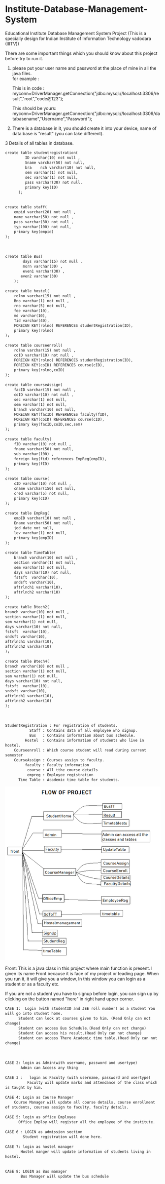 # Institute-Database-Management-System
Educational Institute Database Management System Project (This is a specially design for Indian Institute of Information Technology vadodara (IIITV))

There are some important things which you should know about this project before try to run it.


1. please put your user name and password at the place of mine in all the java files.   
   for example : 
   
   This is in code :    myconn=DriverManager.getConnection("jdbc:mysql://localhost:3306/result","root","code@123");
   
   This should be yours:     myconn=DriverManager.getConnection("jdbc:mysql://localhost:3306/databasename","Username","Password");
   
2. There is a database in it, you should create it into your device, name of data base is "result" (you can take different).


3 Details of all tables in database. 
                 
	create table studentregistration(  
             ID varchar(10) not null ,
             Sname varchar(50) not null,
             bra	nch varchar(10) not null,
             sem varchar(1) not null,
             sec varchar(1) not null,
             pass varchar(30) not null,
             primary key(ID)
          );
                 
											  
	create table staff(
		empid varchar(20) not null ,
		name varchar(50) not null ,
		pass varchar(30) not null ,
		typ varchar(100) not null,
		primary key(empid)
	);							
													
								
								
	create table Bus(
			days varchar(15) not null ,
			morn varchar(30) ,
			even1 varchar(30) ,
		   even2 varchar(30)
		);					
								
	create table hostel(
		rolno varchar(15) not null ,
		Bno varchar(1) not null ,
		rno varchar(5) not null,
		fee varchar(10),
		md varchar(10),
		Tid varchar(40),
		FOREIGN KEY(rolno) REFERENCES studentRegistration(ID),
		primary key(rolno)
	);						
														
	create table courseenroll(
		rolno varchar(15) not null ,
		coID varchar(10) not null ,
		FOREIGN KEY(rolno) REFERENCES studentRegistration(ID),
		FOREIGN KEY(coID) REFERENCES course(cID),
		primary key(rolno,coID)
	);								
							
	create table courseAssign(
		facID varchar(15) not null ,
		coID varchar(10) not null ,
		sec varchar(1) not null,
		sem varchar(1) not null,
		branch varchar(10) not null,
		FOREIGN KEY(facID) REFERENCES faculty(fID),
		FOREIGN KEY(coID) REFERENCES course(cID),
		primary key(facID,coID,sec,sem)
	);
	
	create table faculty(
		fID varchar(10) not null ,
		fname varchar(50) not null,
		sub varchar(100) ,
		foreign key(fid) references EmpReg(empID),
		primary key(fID)
	);
	
	create table course(
		cID varchar(10) not null ,
		cname varchar(150) not null,
		cred varchar(5) not null,
		primary key(cID)
	);
	
	create table EmpReg(
		empID varchar(10) not null ,
		Ename varchar(50) not null,
		jod date not null,
		lev varchar(1) not null,
		primary key(empID)
	);	
	
	create table TimeTable(
		branch varchar(10) not null ,
		section varchar(1) not null,
		sem varchar(1) not null,
		days varchar(10) not null,
		fstsft  varchar(10),
		sndsft varchar(10), 
		aftrlnch1 varchar(10),
		aftrlnch2 varchar(10)
	);					
													
	create table Btech2(
    branch varchar(10) not null ,
    section varchar(1) not null,
    sem varchar(1) not null,
    days varchar(10) not null,
    fstsft  varchar(10),
    sndsft varchar(10), 
    aftrlnch1 varchar(10),
    aftrlnch2 varchar(10)
	);
	
	create table Btech4(
    branch varchar(10) not null ,
    section varchar(1) not null,
    sem varchar(1) not null,
    days varchar(10) not null,
    fstsft  varchar(10),
    sndsft varchar(10), 
    aftrlnch1 varchar(10),
    aftrlnch2 varchar(10)
	);						
	
									
 
	StudentRegistration : For registration of students.
               Staff : Contains data of all employee who signup.
               Bus   : Contains information about bus schedule.
             Hostel  : Contains information of students who live in hostel.
        Courseenroll : Which course student will read during current semester
        CourseAssign : Courses assign to faculty.
             faculty : Faculty information   
              course : All tthe course details 
              empreg : Employee registration
          Time Table : Academic time table for students.  
          
 
	       
![flow of project](https://github.com/codedr0id/Institute-Database-Management-System/blob/master/Flow%20of%20project.png)	       

 		

   Front: This is a java class in this project where main function is present. I given its name Front because it is face of my project or  leading page. When you run it, it will give you a window, In this window you can login as a student or as a faculty etc.
   
   If you are not a student you have to signup before login, you can sign up by clicking on the button named "here" in right hand upper corner. 
  
	CASE 1:  Login (with studentID and JEE roll number) as a student You will go into student home.
          Student can look at courses given to him. (Read Only can not change)
          Student can access Bus Schedule.(Read Only can not change)
          Student Can access his result.(Read Only can not change)
          Student can access There Academic time table.(Read Only can not change)
          
          
   
	CASE 2: login as Admin(with username, password and usertype) 
           Admin can Access any thing

	CASE 3 :   login as Faculty (with username, password and usertype)
              Faculty will update marks and attendance of the class which is taught by him.
   
	CASE 4: Login as Course Manager
        Course Manager will update all course details, course enrollment of students, courses assign to faculty, faculty details. 
   
	CASE 5: login as office Employee
          Office Employ will register all the employee of the institute.
    
	CASE 6 : LOGIN as admission section
            Student registration will done here.
   
	CASE 7: login as hostel manager
           Hostel manger will update information of students living in hostel.
  
           
	CASE 8: LOGIN as Bus manager
           Bus Manager will update the bus schedule 
